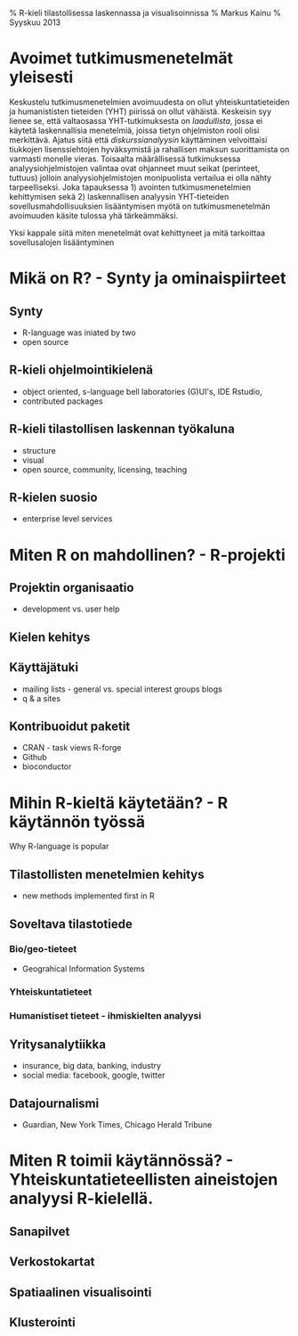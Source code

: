 % R-kieli tilastollisessa laskennassa ja visualisoinnissa
% Markus Kainu
% Syyskuu 2013

<!--
cd ~/workspace/openscience/digihist
pandoc r_lang.md -o r_lang.pdf --toc --number-section
-->

# Avoimet tutkimusmenetelmät yleisesti

Keskustelu tutkimusmenetelmien avoimuudesta on ollut yhteiskuntatieteiden ja humanististen tieteiden (YHT) piirissä on ollut vähäistä. Keskeisin syy lienee se, että valtaosassa YHT-tutkimuksesta on *laadullista*, jossa ei käytetä laskennallisia menetelmiä, joissa tietyn ohjelmiston rooli olisi merkittävä. Ajatus siitä että *diskurssianalyysin* käyttäminen velvoittaisi tiukkojen lisenssiehtojen hyväksymistä ja rahallisen maksun suorittamista on varmasti monelle vieras. Toisaalta määrällisessä tutkimuksessa analyysiohjelmistojen valintaa ovat ohjanneet muut seikat (perinteet, tuttuus) jolloin analyysiohjelmistojen monipuolista vertailua ei olla nähty tarpeelliseksi. Joka tapauksessa 1) avointen tutkimusmenetelmien kehittymisen sekä 2) laskennallisen analyysin YHT-tieteiden sovellusmahdollisuuksien lisääntymisen myötä on tutkimusmenetelmän avoimuuden käsite tulossa yhä tärkeämmäksi.

Yksi kappale siitä miten menetelmät ovat kehittyneet ja mitä tarkoittaa sovellusalojen lisääntyminen



# Mikä on R? - Synty ja ominaispiirteet

## Synty
- R-language was iniated by two 
- open source

## R-kieli ohjelmointikielenä
- object oriented, s-language bell laboratories
(G)UI's, IDE Rstudio, 
- contributed packages

## R-kieli tilastollisen laskennan työkaluna
- structure
- visual
- open source, community, licensing, teaching

## R-kielen suosio
- enterprise level services

# Miten R on mahdollinen? -  R-projekti

## Projektin organisaatio
- development vs. user help

## Kielen kehitys

## Käyttäjätuki
- mailing lists - general vs. special interest groups
blogs
- q & a sites

## Kontribuoidut paketit
- CRAN - task views
R-forge
- Github
- bioconductor

# Mihin R-kieltä käytetään? - R käytännön työssä
Why R-language is popular

## Tilastollisten menetelmien kehitys
- new methods implemented first in R

## Soveltava tilastotiede

### Bio/geo-tieteet
- Geograhical Information Systems

### Yhteiskuntatieteet

### Humanistiset tieteet - ihmiskielten analyysi

## Yritysanalytiikka
- insurance, big data, banking, industry
- social media: facebook, google, twitter

## Datajournalismi
- Guardian, New York Times, Chicago Herald Tribune

# Miten  R toimii käytännössä? - Yhteiskuntatieteellisten aineistojen analyysi R-kielellä.

## Sanapilvet

## Verkostokartat

## Spatiaalinen visualisointi

## Klusterointi

## 


